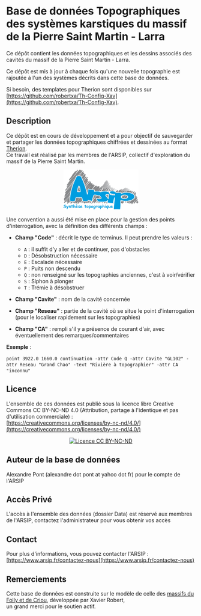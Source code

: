 
# Base de données Topographiques des systèmes karstiques du massif de la Pierre Saint Martin - Larra

Ce dépôt contient les données topographiques et les dessins associés des cavités du massif de la Pierre Saint Martin - Larra.

Ce dépôt est mis à jour à chaque fois qu'une nouvelle topographie est rajoutée à l'un des systèmes décrits dans cette base de données.

Si besoin, des templates pour Therion sont disponibles sur [https://github.com/robertxa/Th-Config-Xav](https://github.com/robertxa/Th-Config-Xav).

## Description

Ce dépôt est en cours de développement et a pour objectif de sauvegarder et partager les données topographiques chiffrées et dessinées au format [Therion](https://therion.speleo.sk/).  
Ce travail est réalisé par les membres de l'ARSIP, collectif d'exploration du massif de la Pierre Saint Martin.

<p align="center">
  <a href="http://arsip.fr/">
    <img src="https://github.com/Alex38Lyon/Synthese-PSM_LARRA/blob/18750f1230b7a92b2f528ac250fe979e51d9e3ce/Logos/Logo-ARSIP-Synthese-Topo.jpg" alt="ARSIP" width="200px">
  </a>
</p>

Une convention a aussi été mise en place pour la gestion des points d'interrogation, avec la définition des différents champs :

- **Champ "Code"** : décrit le type de terminus. Il peut prendre les valeurs :
  - `A` : il suffit d'y aller et de continuer, pas d'obstacles  
  - `D` : Désobstruction nécessaire  
  - `E` : Escalade nécessaire  
  - `P` : Puits non descendu  
  - `Q` : non renseigné sur les topographies anciennes, c'est à voir/vérifier  
  - `S` : Siphon à plonger  
  - `T` : Trémie à désobstruer

- **Champ "Cavite"** : nom de la cavité concernée  
- **Champ "Reseau"** : partie de la cavité où se situe le point d'interrogation (pour le localiser rapidement sur les topographies)  
- **Champ "CA"** : rempli s'il y a présence de courant d'air, avec éventuellement des remarques/commentaires

**Exemple** :  
```text
point 3922.0 1660.0 continuation -attr Code Q -attr Cavite "GL102" -attr Reseau "Grand Chao" -text "Rivière à topographier" -attr CA "inconnu"
```

## Licence

L'ensemble de ces données est publié sous la licence libre Creative Commons CC BY-NC-ND 4.0 (Attribution, partage à l'identique et pas d'utilisation commerciale) :  
[https://creativecommons.org/licenses/by-nc-nd/4.0/](https://creativecommons.org/licenses/by-nc-nd/4.0/)

<p align="center">
  <a href="https://creativecommons.org/licenses/by-nc-nd/4.0/">
    <img src="https://mirrors.creativecommons.org/presskit/buttons/88x31/png/by-nc-nd.png" alt="Licence CC BY-NC-ND" width="100px">
  </a>
</p>

## Auteur de la base de données

Alexandre Pont (alexandre dot pont at yahoo dot fr) pour le compte de l'ARSIP

## Accès Privé

L'accès à l'ensemble des données (dossier Data) est réservé aux membres de l'ARSIP, contactez l'administrateur pour vous obtenir vos accès

## Contact

Pour plus d'informations, vous pouvez contacter l'ARSIP : [https://www.arsip.fr/contactez-nous](https://www.arsip.fr/contactez-nous)

## Remerciements

Cette base de données est construite sur le modèle de celle des [massifs du Folly et de Criou](https://github.com/robertxa/Topographies-Samoens_Folly), développée par Xavier Robert,  
un grand merci pour le soutien actif.
